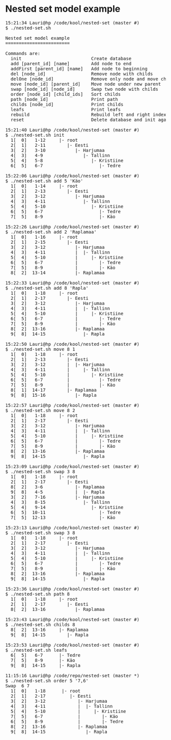 Nested set model example
========================


<pre>
15:21:34 Lauri@hp /code/kool/nested-set (master #)
$ ./nested-set.sh

Nested set model example
========================

Commands are:
  init                          Create database
  add [parent_id] [name]        Add node to end
  addFirst [parent_id] [name]   Add node to beginning
  del [node_id]                 Remove node with childs
  delOne [node_id]              Remove only node and move childs under parent
  move [node_id] [parent_id]    Move node under new parent
  swap [node_id] [node_id]      Swap two node with childs
  order [node_id] [child_ids]   Sort childs
  path [node_id]                Print path
  childs [node_id]              Print childs
  leafs                         Print leafs
  rebuild                       Rebuild left and right indexes
  reset                         Delete database and init again

15:21:40 Lauri@hp /code/kool/nested-set (master #)
$ ./nested-set.sh init
  1[  0]   1-12     |- root
  2[  1]   2-11        |- Eesti
  3[  2]   3-10           |- Harjumaa
  4[  3]   4-9               |- Tallinn
  5[  4]   5-8                  |- Kristiine
  6[  5]   6-7                     |- Tedre

15:22:06 Lauri@hp /code/kool/nested-set (master #)
$ ./nested-set.sh add 5 'Käo'
  1[  0]   1-14     |- root
  2[  1]   2-13        |- Eesti
  3[  2]   3-12           |- Harjumaa
  4[  3]   4-11              |- Tallinn
  5[  4]   5-10                 |- Kristiine
  6[  5]   6-7                     |- Tedre
  7[  5]   8-9                     |- Käo

15:22:26 Lauri@hp /code/kool/nested-set (master #)
$ ./nested-set.sh add 2 'Raplamaa'
  1[  0]   1-16     |- root
  2[  1]   2-15        |- Eesti
  3[  2]   3-12           |- Harjumaa
  4[  3]   4-11           |  |- Tallinn
  5[  4]   5-10           |     |- Kristiine
  6[  5]   6-7            |        |- Tedre
  7[  5]   8-9            |        |- Käo
  8[  2]  13-14           |- Raplamaa

15:22:33 Lauri@hp /code/kool/nested-set (master #)
$ ./nested-set.sh add 8 'Rapla'
  1[  0]   1-18     |- root
  2[  1]   2-17        |- Eesti
  3[  2]   3-12           |- Harjumaa
  4[  3]   4-11           |  |- Tallinn
  5[  4]   5-10           |     |- Kristiine
  6[  5]   6-7            |        |- Tedre
  7[  5]   8-9            |        |- Käo
  8[  2]  13-16           |- Raplamaa
  9[  8]  14-15              |- Rapla

15:22:50 Lauri@hp /code/kool/nested-set (master #)
$ ./nested-set.sh move 8 1
  1[  0]   1-18     |- root
  2[  1]   2-13        |- Eesti
  3[  2]   3-12        |  |- Harjumaa
  4[  3]   4-11        |     |- Tallinn
  5[  4]   5-10        |        |- Kristiine
  6[  5]   6-7         |           |- Tedre
  7[  5]   8-9         |           |- Käo
  8[  1]  14-17        |- Raplamaa
  9[  8]  15-16           |- Rapla

15:22:57 Lauri@hp /code/kool/nested-set (master #)
$ ./nested-set.sh move 8 2
  1[  0]   1-18     |- root
  2[  1]   2-17        |- Eesti
  3[  2]   3-12           |- Harjumaa
  4[  3]   4-11           |  |- Tallinn
  5[  4]   5-10           |     |- Kristiine
  6[  5]   6-7            |        |- Tedre
  7[  5]   8-9            |        |- Käo
  8[  2]  13-16           |- Raplamaa
  9[  8]  14-15              |- Rapla

15:23:09 Lauri@hp /code/kool/nested-set (master #)
$ ./nested-set.sh swap 3 8
  1[  0]   1-18     |- root
  2[  1]   2-17        |- Eesti
  8[  2]   3-6            |- Raplamaa
  9[  8]   4-5            |  |- Rapla
  3[  2]   7-16           |- Harjumaa
  4[  3]   8-15              |- Tallinn
  5[  4]   9-14                 |- Kristiine
  6[  5]  10-11                    |- Tedre
  7[  5]  12-13                    |- Käo

15:23:13 Lauri@hp /code/kool/nested-set (master #)
$ ./nested-set.sh swap 3 8
  1[  0]   1-18     |- root
  2[  1]   2-17        |- Eesti
  3[  2]   3-12           |- Harjumaa
  4[  3]   4-11           |  |- Tallinn
  5[  4]   5-10           |     |- Kristiine
  6[  5]   6-7            |        |- Tedre
  7[  5]   8-9            |        |- Käo
  8[  2]  13-16           |- Raplamaa
  9[  8]  14-15              |- Rapla

15:23:36 Lauri@hp /code/kool/nested-set (master #)
$ ./nested-set.sh path 8
  1[  0]   1-18     |- root
  2[  1]   2-17        |- Eesti
  8[  2]  13-16           |- Raplamaa

15:23:43 Lauri@hp /code/kool/nested-set (master #)
$ ./nested-set.sh childs 8
  8[  2]  13-16     |- Raplamaa
  9[  8]  14-15        |- Rapla

15:23:53 Lauri@hp /code/kool/nested-set (master #)
$ ./nested-set.sh leafs
  6[  5]   6-7      |- Tedre
  7[  5]   8-9      |- Käo
  9[  8]  14-15     |- Rapla

11:15:16 Lauri@hp /code/repo/nested-set (master *)
$ ./nested-set.sh order 5 '7,6'
Swap  6 7
  1[  0]   1-18      |- root
  2[  1]   2-17         |- Eesti
  3[  2]   3-12            |- Harjumaa
  4[  3]   4-11            |  |- Tallinn
  5[  4]   5-10            |     |- Kristiine
  7[  5]   6-7             |        |- Käo
  6[  5]   8-9             |        |- Tedre
  8[  2]  13-16            |- Raplamaa
  9[  8]  14-15               |- Rapla

</pre>

